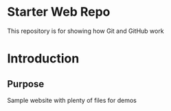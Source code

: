 # Starter Web Repo

This repository is for showing how Git and GitHub work

# Introduction

## Purpose

Sample website with plenty of files for demos